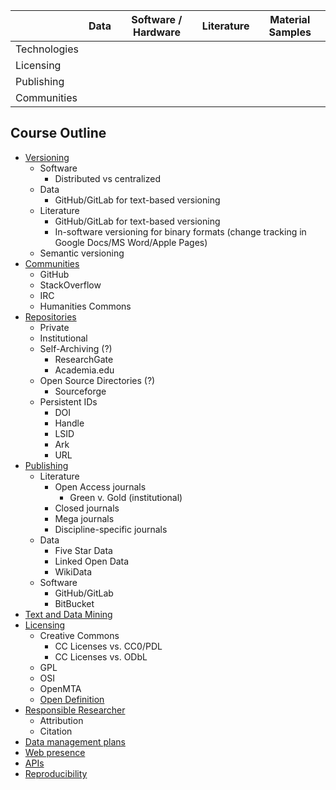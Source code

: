 |              | Data | Software / Hardware | Literature | Material Samples |
| ------------ | ---- | ------------------- | ---------- | ---------------- |
| Technologies |      |                     |            |                  |
| Licensing    |      |                     |            |                  |
| Publishing   |      |                     |            |                  |
| Communities  |      |                     |            |                  |
 
## Course Outline
 
- [Versioning](lessons/versioning/index.md)
    - Software
        - Distributed vs centralized
    - Data
        - GitHub/GitLab for text-based versioning
    - Literature
        - GitHub/GitLab for text-based versioning
        - In-software versioning for binary formats (change tracking in Google Docs/MS Word/Apple Pages)
    - Semantic versioning
- [Communities](lessons/communities/index.md)
    - GitHub
    - StackOverflow
    - IRC
	- Humanities Commons
- [Repositories](lessons/repositories/index.md)
    - Private
    - Institutional
	- Self-Archiving (?)
		- ResearchGate
		- Academia.edu
	- Open Source Directories (?)
		- Sourceforge
    - Persistent IDs
		- DOI
		- Handle
		- LSID
		- Ark
		- URL
- [Publishing](lessons/publishing/index.md)
    - Literature
    	- Open Access journals
			- Green v. Gold (institutional)
		- Closed journals
		- Mega journals
		- Discipline-specific journals
	- Data
		- Five Star Data
		- Linked Open Data
		- WikiData
	- Software
		- GitHub/GitLab
		- BitBucket
- [Text and Data Mining](lessons/text-and-data-mining/index.md)
- [Licensing](lessons/licensing/index.md)
	- Creative Commons
		- CC Licenses vs. CC0/PDL
		- CC Licenses vs. ODbL
	- GPL
	- OSI
	- OpenMTA
	- [Open Definition](https://opendefinition.org)
- [Responsible Researcher](lessons/responsible-research/index.md)
	- Attribution
	- Citation
- [Data management plans](lessons/data-management-plans/index.md)
- [Web presence](lessons/web-presence/index.md)
- [APIs](lessons/apis/index.md)
- [Reproducibility](lessons/reproducibility/index.md)